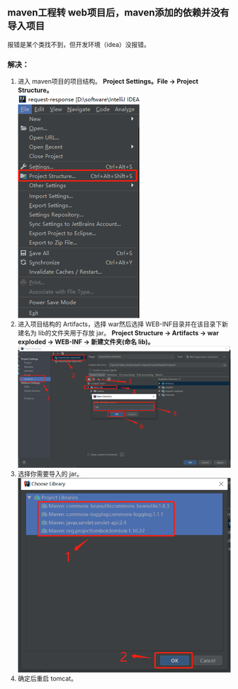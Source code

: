 ## maven工程转 web项目后，maven添加的依赖并没有导入项目
报错是某个类找不到，但开发环境（idea）没报错。
### 解决：
1. 进入 maven项目的项目结构。 **Project Settings。File -> Project Structure。**<br/>
   ![project structure](../images/ProjectStructure.png)
2. 进入项目结构的 Artifacts，选择 war然后选择 WEB-INF目录并在该目录下新建名为 lib的文件夹用于存放 jar。 **Project Structure -> Artifacts -> war exploded -> WEB-INF -> 新建文件夹(命名 lib)。**
   ![artifacts](../images/projectStructure/addLibraryArtifacts.png)
3. 选择你需要导入的 jar。
   ![选择你需要的 jar](../images/projectStructure/chooseLibraryYouNeet.png)
4. 确定后重启 tomcat。
